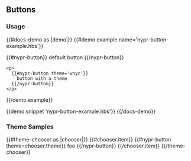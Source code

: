 ## Buttons

### Usage
{{#docs-demo as |demo|}}
  {{#demo.example name='nypr-button-example.hbs'}}
    <p>
      {{#nypr-button}}
        default button
      {{/nypr-button}}
    </p>

    <p>
      {{#nypr-button theme='wnyc'}}
        button with a theme
      {{/nypr-button}}
    </p>
  {{/demo.example}}

  {{demo.snippet 'nypr-button-example.hbs'}}
{{/docs-demo}}

### Theme Samples
{{#theme-chooser as |chooser|}}
  {{#chooser.item}}
    {{#nypr-button theme=chooser.theme}}
      foo
    {{/nypr-button}}
  {{/chooser.item}}
{{/theme-chooser}}
